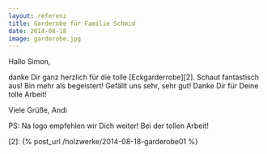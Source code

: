```yaml
---
layout: referenz
title: Garderobe für Familie Schmid
date: 2014-08-18
image: garderobe.jpg
---
```


Hallo Simon,
 
danke Dir ganz herzlich für die tolle  [Eckgarderrobe][2]. 
Schaut fantastisch aus! Bin mehr als begeistert! Gefällt uns sehr, sehr gut! 
Danke Dir für Deine tolle Arbeit!

Viele Grüße, Andi

PS: Na logo empfehlen wir Dich weiter! Bei der tollen Arbeit!

 [2]: {% post_url /holzwerke/2014-08-18-garderobe01 %}
